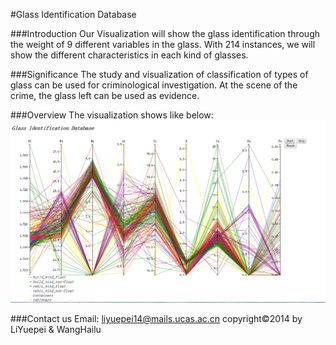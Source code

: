 #Glass Identification Database

###Introduction
Our Visualization will show the glass identification through the weight of 9 different variables in the glass. With 214 instances, we will show the different characteristics in each kind of glasses.

###Significance
The study and visualization of classification of types of glass can be used for criminological investigation. At the scene of the crime, the glass left can be used as evidence.

###Overview
The visualization shows like below:
![alt_text](./screenshot/image_1_LiYuepei_WangHailu_A3.png)

###Contact us
Email: liyuepei14@mails.ucas.ac.cn
copyright©2014 by LiYuepei & WangHailu

